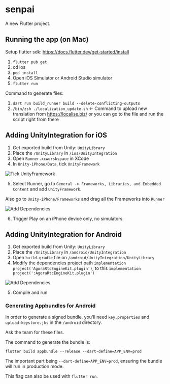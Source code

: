 # senpai

A new Flutter project.

## Running the app (on Mac)

Setup flutter sdk: https://docs.flutter.dev/get-started/install

1. `flutter pub get`
2.  cd ios
3.  `pod install`
4.  Open iOS Simulator or Android Studio simulator
5.  `flutter run`

Command to generate files: 

1. `dart run build_runner build --delete-conflicting-outputs`
2. `/bin/zsh ./localization_update.sh` <- Command to upload new translation from 
https://localise.biz/ or you can go to the file and run the script right from there


## Adding UnityIntegration for iOS

1. Get exported build from Unity: `UnityLibrary`
2. Place the `/UnityLibrary` in `/ios/UnityIntegration`
3. Open `Runner.xcworskspace` in XCode
4. In `Unity-iPhone/Data`, tick `UnityFramework`

![Tick UnityFramework](https://i.imgur.com/7FGyA1L.png)

5. Select Runner, go to `General -> Frameworks, Libraries, and Embedded Content` and add `UnityFramework`.

Also go to `Unity-iPhone/Frameworks` and drag all the Frameworks into `Runner`

![Add Dependencies](https://i.imgur.com/PglH5Pe.png)

6. Trigger Play on an iPhone device only, no simulators.

## Adding UnityIntegration for Android

1. Get exported build from Unity: `UnityLibrary`
2. Place the `/UnityLibrary` in `/android/UnityIntegration`
3. Open `build.gradle` file on  `/android/UnityIntegration/UnityLibrary`
4. Modify the dependencies project path `implementation project('AgoraRtcEngineKit.plugin')`, to this `implementation project(':AgoraRtcEngineKit.plugin')`

![Add Dependencies](https://i.imgur.com/Zy5faD4.png)

5. Compile and run

### Generating Appbundles for Android

In order to generate a signed bundle, you'll need `key.properties` and `upload-keystore.jks` in the `/android` directory.

Ask the team for these files.

The command to generate the bundle is:

`flutter build appbundle --release --dart-define=APP_ENV=prod`

The important part being `--dart-define=APP_ENV=prod`, ensuring the bundle will run in production mode.

This flag can also be used with `flutter run`.